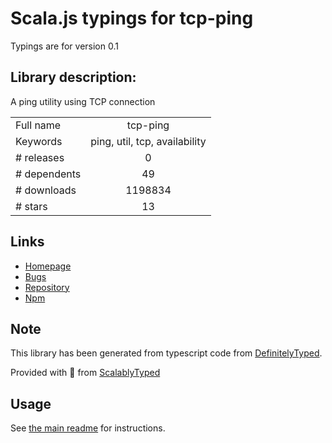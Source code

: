 
# Scala.js typings for tcp-ping

Typings are for version 0.1

## Library description:
A ping utility using TCP connection

|                    |                 |
| ------------------ | :-------------: |
| Full name          | tcp-ping |
| Keywords           | ping, util, tcp, availability |
| # releases         | 0 |
| # dependents       | 49 |
| # downloads        | 1198834 |
| # stars            | 13 |

## Links
- [Homepage](https://github.com/wesolyromek/tcp-ping)
- [Bugs](https://github.com/wesolyromek/tcp-ping/issues)
- [Repository](https://github.com/wesolyromek/tcp-ping)
- [Npm](https://www.npmjs.com/package/tcp-ping)
    


## Note
This library has been generated from typescript code from [DefinitelyTyped](https://definitelytyped.org).

Provided with :purple_heart: from [ScalablyTyped](https://github.com/oyvindberg/ScalablyTyped)

## Usage
See [the main readme](../../readme.md) for instructions.


